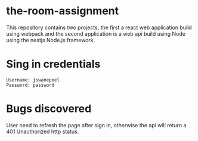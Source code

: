 # the-room-assignment
This repository contains two projects, the first a react web application build using webpack and the second application is a web api build using Node using the nestjs Node.js framework. 

# Sing in credentials
```
Username: jswanepoel
Password: password
```

# Bugs discovered
User need to refresh the page after sign in, otherwise the api will return a 401 Unauthorized http status.
